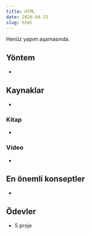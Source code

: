 ```yaml
---
title: HTML
date: 2020-04-25
slug: html
---
```


Henüz yapım aşamasında.

## Yöntem

-

## Kaynaklar

-

### Kitap

-

### Video

-

## En önemli konseptler

-

## Ödevler

- 5 proje
